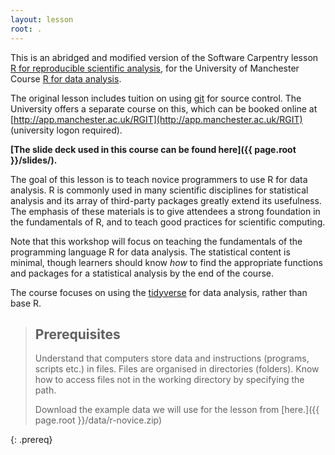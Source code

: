 ```yaml
---
layout: lesson
root: .
---
```



This is an abridged and modified version of the Software Carpentry lesson [R for reproducible scientific analysis](http://swcarpentry.github.io/r-novice-gapminder), for the University of Manchester Course [R for data analysis](https://app.manchester.ac.uk/rrdata).  

The original lesson includes tuition on using [git](https://git-scm.com/) for source control. The University offers a separate course on this, which can be booked online at [http://app.manchester.ac.uk/RGIT](http://app.manchester.ac.uk/RGIT) (university logon required).


**[The slide deck used in this course can be found here]({{ page.root }}/slides/).**


The goal of this lesson is to teach novice programmers to use R for data analysis. R is commonly used in many scientific disciplines for statistical analysis and its array of third-party packages greatly extend its usefulness.  The emphasis of these materials is to give attendees a strong foundation in the fundamentals of R, and to teach good practices for scientific computing.

Note that this workshop will focus on teaching the fundamentals of the
programming language R for data analysis.  The statistical content is minimal, though learners should know _how_ to find the appropriate functions and packages for a statistical analysis by the end of the course.

The course focuses on using the [tidyverse](https://www.tidyverse.org) for data analysis, rather than base R.



> ## Prerequisites
>
> Understand that computers store data and instructions (programs, scripts etc.) in files.
> Files are organised in directories (folders).
> Know how to access files not in the working directory by specifying the path.
> 
> Download the example data we will use for the lesson from [here.]({{ page.root }}/data/r-novice.zip)
>
{: .prereq}
